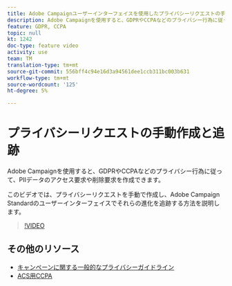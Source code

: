 ```yaml
---
title: Adobe Campaignユーザーインターフェイスを使用したプライバシーリクエストの手動作成と追跡
description: Adobe Campaignを使用すると、GDPRやCCPAなどのプライバシー行為に従って、PIIデータのアクセス要求や削除要求を作成できます。 このビデオでは、プライバシーリクエストを手動で作成し、Adobe Campaign Standardのユーザーインターフェイスでそれらの進化を追跡する方法を説明します。
feature: GDPR, CCPA
topic: null
kt: 1242
doc-type: feature video
activity: use
team: TM
translation-type: tm+mt
source-git-commit: 556bff4c94e16d3a94561dee1ccb311bc003b631
workflow-type: tm+mt
source-wordcount: '125'
ht-degree: 5%

---
```



# プライバシーリクエストの手動作成と追跡

Adobe Campaignを使用すると、GDPRやCCPAなどのプライバシー行為に従って、PIIデータのアクセス要求や削除要求を作成できます。

このビデオでは、プライバシーリクエストを手動で作成し、Adobe Campaign Standardのユーザーインターフェイスでそれらの進化を追跡する方法を説明します。

>[!VIDEO](https://video.tv.adobe.com/v/29235?quality=12)

## その他のリソース

* [キャンペーンに関する一般的なプライバシーガイドライン](https://helpx.adobe.com/jp/campaign/kb/campaign-privacy-overview.html)
* [ACS用CCPA](https://helpx.adobe.com/campaign/kb/acs-privacy.html#ccpa)
